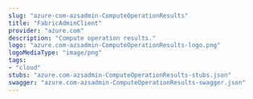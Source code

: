 ```yaml
---
slug: "azure-com-azsadmin-ComputeOperationResults"
title: "FabricAdminClient"
provider: "azure.com"
description: "Compute operation results."
logo: "azure.com-azsadmin-ComputeOperationResults-logo.png"
logoMediaType: "image/png"
tags:
- "cloud"
stubs: "azure.com-azsadmin-ComputeOperationResults-stubs.json"
swagger: "azure.com-azsadmin-ComputeOperationResults-swagger.json"
---
```

